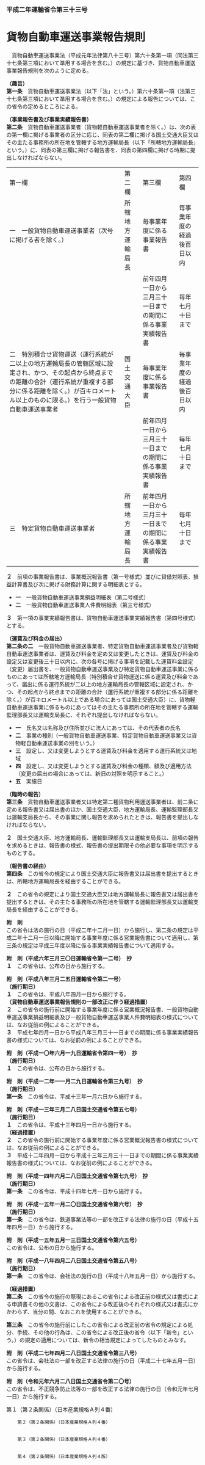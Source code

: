 ### 平成二年運輸省令第三十三号  
# 貨物自動車運送事業報告規則  
　貨物自動車運送事業法（平成元年法律第八十三号）第六十条第一項（同法第三十七条第三項において準用する場合を含む。）の規定に基づき、貨物自動車運送事業報告規則を次のように定める。  
  
**（趣旨）**  
**第一条**　貨物自動車運送事業法（以下「法」という。）第六十条第一項（法第三十七条第三項において準用する場合を含む。）の規定による報告については、この省令の定めるところによる。  
  
**（事業報告書及び事業実績報告書）**  
**第二条**　貨物自動車運送事業者（貨物軽自動車運送事業者を除く。）は、次の表の第一欄に掲げる事業者の区分に応じ、同表の第二欄に掲げる国土交通大臣又はその主たる事務所の所在地を管轄する地方運輸局長（以下「所轄地方運輸局長」という。）に、同表の第三欄に掲げる報告書を、同表の第四欄に掲げる時期に提出しなければならない。  

|||||  
| --- | --- | --- | --- |  
|第一欄|第二欄|第三欄|第四欄|  
|一　一般貨物自動車運送事業者（次号に掲げる者を除く。）|所轄地方運輸局長|毎事業年度に係る事業報告書|毎事業年度の経過後百日以内|  
|||前年四月一日から三月三十一日までの期間に係る事業実績報告書|毎年七月十日まで|  
|二　特別積合せ貨物運送（運行系統が二以上の地方運輸局長の管轄区域に設定され、かつ、その起点から終点までの距離の合計（運行系統が重複する部分に係る距離を除く。）が百キロメートル以上のものに限る。）を行う一般貨物自動車運送事業者|国土交通大臣|毎事業年度に係る事業報告書|毎事業年度の経過後百日以内|  
|||前年四月一日から三月三十一日までの期間に係る事業実績報告書|毎年七月十日まで|  
|三　特定貨物自動車運送事業者|所轄地方運輸局長|前年四月一日から三月三十一日までの期間に係る事業実績報告書|毎年七月十日まで|  
  
  
**２**　前項の事業報告書は、事業概況報告書（第一号様式）並びに貸借対照表、損益計算書及び次に掲げる財務計算に関する明細表とする。  
* **一**　一般貨物自動車運送事業損益明細表（第二号様式）  
* **二**　一般貨物自動車運送事業人件費明細表（第三号様式）  
  
**３**　第一項の事業実績報告書は、貨物自動車運送事業実績報告書（第四号様式）とする。  
  
**（運賃及び料金の届出）**  
**第二条の二**　一般貨物自動車運送事業者、特定貨物自動車運送事業者及び貨物軽自動車運送事業者は、運賃及び料金を定め又は変更したときは、運賃及び料金の設定又は変更後三十日以内に、次の各号に掲げる事項を記載した運賃料金設定（変更）届出書を、一般貨物自動車運送事業及び特定貨物自動車運送事業に係るものにあっては所轄地方運輸局長（特別積合せ貨物運送に係る運賃及び料金であって、届出に係る運行系統が二以上の地方運輸局長の管轄区域に設定され、かつ、その起点から終点までの距離の合計（運行系統が重複する部分に係る距離を除く。）が百キロメートル以上である場合にあっては国土交通大臣）に、貨物軽自動車運送事業に係るものにあってはその主たる事務所の所在地を管轄する運輸監理部長又は運輸支局長に、それぞれ提出しなければならない。  
* **一**　氏名又は名称及び住所並びに法人にあっては、その代表者の氏名  
* **二**　事業の種別（一般貨物自動車運送事業、特定貨物自動車運送事業又は貨物軽自動車運送事業の別をいう。）  
* **三**　設定し、又は変更しようとする運賃及び料金を適用する運行系統又は地域  
* **四**　設定し、又は変更しようとする運賃及び料金の種類、額及び適用方法（変更の届出の場合にあっては、新旧の対照を明示すること。）  
* **五**　実施日  
  
**（臨時の報告）**  
**第三条**　貨物自動車運送事業者又は特定第二種貨物利用運送事業者は、前二条に定める報告書又は届出書のほか、国土交通大臣、地方運輸局長、運輸監理部長又は運輸支局長から、その事業に関し報告を求められたときは、報告書を提出しなければならない。  
  
**２**　国土交通大臣、地方運輸局長、運輸監理部長又は運輸支局長は、前項の報告を求めるときは、報告書の様式、報告書の提出期限その他必要な事項を明示するものとする。  
  
**（報告書の経由）**  
**第四条**　この省令の規定により国土交通大臣に報告書又は届出書を提出するときは、所轄地方運輸局長を経由することができる。  
  
**２**　この省令の規定により国土交通大臣又は地方運輸局長に報告書又は届出書を提出するときは、その主たる事務所の所在地を管轄する運輸監理部長又は運輸支局長を経由することができる。  
  
**附　則**  
この省令は法の施行の日（平成二年十二月一日）から施行し、第二条の規定は平成二年十二月一日以降に開始する事業年度に係る営業報告書について適用し、第三条の規定は平成三年度以降に係る事業実績報告書について適用する。  
  
**附　則（平成六年三月三〇日運輸省令第一二号）　抄**  
**１**　この省令は、公布の日から施行する。  
  
**附　則（平成八年三月二五日運輸省令第二一号）**  
**（施行期日）**  
**１**　この省令は、平成八年四月一日から施行する。  
**（貨物自動車運送事業報告規則の一部改正に伴う経過措置）**  
**２**　この省令の施行前に開始する事業年度に係る営業概況報告書、一般貨物自動車運送事業損益明細表及び一般貨物自動車運送事業人件費明細表の様式については、なお従前の例によることができる。  
**３**　平成七年四月一日から平成八年三月三十一日までの期間に係る事業実績報告書の様式については、なお従前の例によることができる。  
  
**附　則（平成一〇年六月一九日運輸省令第四一号）　抄**  
**（施行期日）**  
**１**　この省令は、公布の日から施行する。  
  
**附　則（平成一二年一一月二九日運輸省令第三九号）　抄**  
**（施行期日）**  
**第一条**　この省令は、平成十三年一月六日から施行する。  
  
**附　則（平成一三年三月二八日国土交通省令第五七号）**  
**（施行期日）**  
**１**　この省令は、平成十三年四月一日から施行する。  
**（経過措置）**  
**２**　この省令の施行前に開始する事業年度に係る営業概況報告書の様式については、なお従前の例によることができる。  
**３**　平成十二年四月一日から平成十三年三月三十一日までの期間に係る事業実績報告書の様式については、なお従前の例によることができる。  
  
**附　則（平成一四年六月二八日国土交通省令第七九号）　抄**  
**（施行期日）**  
**第一条**　この省令は、平成十四年七月一日から施行する。  
  
**附　則（平成一五年一月二〇日国土交通省令第六号）　抄**  
**（施行期日）**  
**第一条**　この省令は、鉄道事業法等の一部を改正する法律の施行の日（平成十五年四月一日）から施行する。  
  
**附　則（平成一五年五月一三日国土交通省令第六五号）**  
この省令は、公布の日から施行する。  
  
**附　則（平成一八年四月二八日国土交通省令第五八号）**  
**（施行期日）**  
**第一条**　この省令は、会社法の施行の日（平成十八年五月一日）から施行する。  
  
**（経過措置）**  
**第二条**　この省令の施行の際現にあるこの省令による改正前の様式又は書式による申請書その他の文書は、この省令による改正後のそれぞれの様式又は書式にかかわらず、当分の間、なおこれを使用することができる。  
  
**第三条**　この省令の施行前にしたこの省令による改正前の省令の規定による処分、手続、その他の行為は、この省令による改正後の省令（以下「新令」という。）の規定の適用については、新令の相当規定によってしたものとみなす。  
  
**附　則（平成二七年四月二八日国土交通省令第三八号）**  
この省令は、会社法の一部を改正する法律の施行の日（平成二十七年五月一日）から施行する。  
  
**附　則（令和元年六月二八日国土交通省令第二〇号）**  
この省令は、不正競争防止法等の一部を改正する法律の施行の日（令和元年七月一日）から施行する。  
  
第１（第２条関係）（日本産業規格Ａ列４番）  

          
        第２（第２条関係）（日本産業規格Ａ列４番）  

          
        第３（第２条関係）（日本産業規格Ａ列４番）  

          
        第４（第２条関係）（日本産業規格Ａ列４版）  

          
        